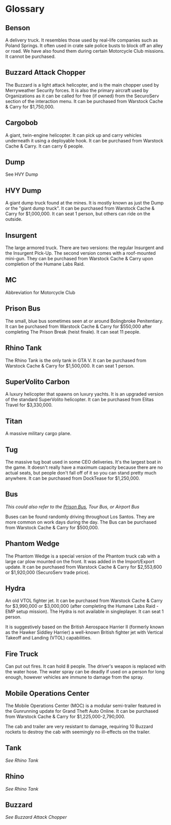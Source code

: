 # Glossary

## Benson
A delivery truck. It resembles those used by real-life companies such as Poland Springs. It often used in crate sale police busts to block off an alley or road. We have also found them during certain Motorcycle Club missions. It cannot be purchased.

## Buzzard Attack Chopper
The Buzzard is a light attack helicopter, and is the main chopper used by Merryweather Security forces. It is also the primary aircraft used by Organizations as it can be called for free (if owned) from the SecuroServ section of the interaction menu. It can be purchased from Warstock Cache & Carry for $1,750,000. 

## Cargobob
A giant, twin-engine helicopter. It can pick up and carry vehicles underneath it using a deployable hook. It can be purchased from Warstock Cache & Carry. It can carry 6 people.

## Dump
See HVY Dump

## HVY Dump
A giant dump truck found at the mines. It is mostly known as just the Dump or the "giant dump truck". It can be purchased from Warstock Cache & Carry for $1,000,000. It can seat 1 person, but others can ride on the outside.

## Insurgent
The large armored truck. There are two versions: the regular Insurgent and the Insurgent Pick-Up. The second version comes with a roof-mounted mini-gun. They can be purchased from Warstock Cache & Carry upon completion of the Humane Labs Raid.

## MC
Abbreviation for Motorcycle Club

## Prison Bus
The small, blue bus sometimes seen at or around Bolingbroke Penitentiary. It can be purchased from Warstock Cache & Carry for $550,000 after completing The Prison Break \(heist finale\). It can seat 11 people.

## Rhino Tank
The Rhino Tank is the only tank in GTA V. It can be purchased from Warstock Cache & Carry for $1,500,000. It can seat 1 person.

## SuperVolito Carbon
A luxury helicopter that spawns on luxury yachts. It is an upgraded version of the standard SuperVolito helicopter. It can be purchased from Elitas Travel for $3,330,000.

## Titan
A massive military cargo plane.

## Tug
The massive tug boat used in some CEO deliveries. It's the largest boat in the game. It doesn't really have a maximum capacity because there are no actual seats, but people don't fall off of it so you can stand pretty much anywhere. It can be purchased from DockTease for $1,250,000.

## Bus
_This could also refer to the _[_Prison Bus_](#prison-bus)_, Tour Bus, or Airport Bus_

Buses can be found randomly driving throughout Los Santos. They are more common on work days during the day. The Bus can be purchased from Warstock Cache & Carry for $500,000.

## Phantom Wedge
The Phantom Wedge is a special version of the Phantom truck cab with a large car plow mounted on the front. It was added in the Import/Export update. It can be purchased from Warstock Cache & Carry for $2,553,600 or $1,920,000 \(SecuroServ trade price\).

## Hydra
An old VTOL fighter jet. It can be purchased from Warstock Cache & Carry for $3,990,000 or $3,000,000 \(after completing the Humane Labs Raid - EMP setup mission\). The Hydra is not available in singleplayer. It can seat 1 person.

It is suggestively based on the British Aerospace Harrier II \(formerly known as the Hawker Siddley Harrier\) a well-known British fighter jet with Vertical Takeoff and Landing \(VTOL\) capabilities.

## Fire Truck
Can put out fires. It can hold 8 people. The driver's weapon is replaced with the water hose. The water spray can be deadly if used on a person for long enough, however vehicles are immune to damage from the spray. 

## Mobile Operations Center
The Mobile Operations Center (MOC) is a modular semi-trailer featured in the Gunrunning update for Grand Theft Auto Online. It can be purchased from Warstock Cache & Carry for $1,225,000-2,790,000. 

The cab and trailer are very resistant to damage, requiring 10 Buzzard rockets to destroy the cab with seemingly no ill-effects on the trailer. 

## Tank
_See Rhino Tank_

## Rhino
_See Rhino Tank_

## Buzzard
_See Buzzard Attack Chopper_